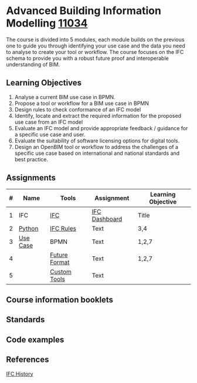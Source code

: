 # Advanced Building Information Modelling [11034](https://kurser.dtu.dk/course/2021-2022/11034)

The course is divided into 5 modules, each module builds on the previous one to guide you through identifying your use case and the data you need to analyse to create your tool or workflow. The course focuses on the IFC schema to provide you with a robust future proof and interoperable understanding of BIM.

## Learning Objectives
1. Analyse a current BIM use case in BPMN.
2. Propose a tool or workflow for a BIM use case in BPMN
3. Design rules to check conformance of an IFC model
4. Identify, locate and extract the required information for the proposed use case from an IFC model
5. Evaluate an IFC model and provide appropriate feedback / guidance for a specific use case and user.
6. Evaluate the suitability of software licensing options for digital tools.
7. Design an OpenBIM tool or workflow to address the challenges of a specific use case based on international and national standards and best practice.

## Assignments
|# |Name         | Tools | Assignment | Learning Objective |
|---------- | ----------- | ----------- | ----------- | ----------- |
| 1 | IFC | [IFC](https://github.com/DTU-Byg/11034/wiki/%E2%9D%A4%EF%B8%8F-IFC-and-OpenBIM) |  [IFC Dashboard](https://github.com/timmcginley/11034/tree/main/A1__Dashboard)   | Title       | 4 |
| 2 | [Python](https://github.com/DTU-Byg/11034/wiki/Python) | [IFC Rules](https://github.com/timmcginley/11034/tree/main/A2__Rules)  | Text        | 3,4 |
| 3 | [Use Case](https://github.com/timmcginley/11034/tree/main/A3__Use_Case)  | BPMN | Text        | 1,2,7 |
| 4 | | [Future Format](https://github.com/timmcginley/11034/tree/main/A4__Future%20format)   | Text        | 1,2,7 |
| 5 | | [Custom Tools](https://github.com/timmcginley/11034/tree/main/A5__Custom%20tools)  | Text        |

## Course information booklets
## Standards
## Code examples
## References
[IFC History](https://itc.scix.net/pdfs/w78-2015-paper-004.pdf)
